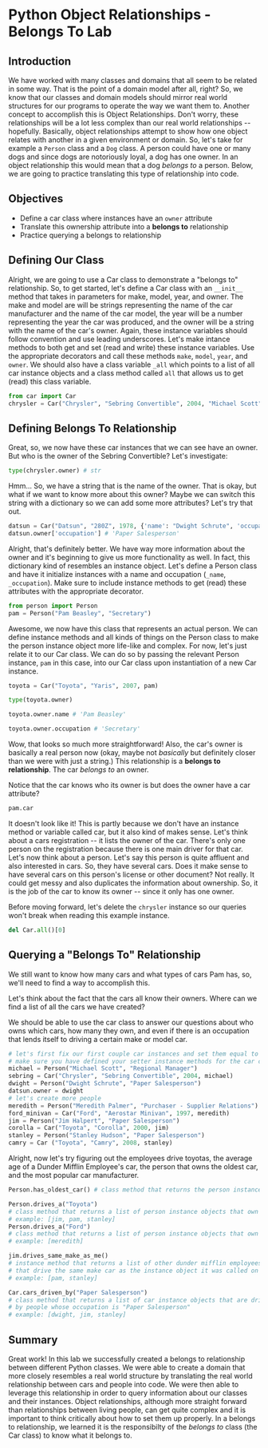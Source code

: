 
# Python Object Relationships - Belongs To Lab

## Introduction

We have worked with many classes and domains that all seem to be related in some way. That is the point of a domain model after all, right? So, we know that our classes and domain models should mirror real world structures for our programs to operate the way we want them to. Another concept to accomplish this is Object Relationships. Don't worry, these relationships will be a lot less complex than our real world relationships -- hopefully. Basically, object relationships attempt to show how one object relates with another in a given environment or domain. So, let's take for example a `Person` class and a `Dog` class. A person could have one or many dogs and since dogs are notoriously loyal, a dog has one owner. In an object relationship this would mean that a dog *belongs to* a person. Below, we are going to practice translating this type of relationship into code.

## Objectives
* Define a car class where instances have an `owner` attribute
* Translate this ownership attribute into a **belongs to** relationship
* Practice querying a belongs to relationship

## Defining Our Class
Alright, we are going to use a Car class to demonstrate a "belongs to" relationship. So, to get started, let's define a Car class with an `__init__` method that takes in parameters for make, model, year, and owner. The make and model are will be strings representing the name of the car manufacturer and the name of the car model, the year will be a number representing the year the car was produced, and the owner will be a string with the name of the car's owner. Again, these instance variables should follow convention and use leading underscores. Let's make intance methods to both get and set (read and write) these instance variables. Use the appropriate decorators and call these methods `make`, `model`, `year`, and `owner`. We should also have a class variable `_all` which points to a list of all car instance objects and a class method called `all` that allows us to get (read) this class variable.


```python
from car import Car
chrysler = Car("Chrysler", "Sebring Convertible", 2004, "Michael Scott")
```

## Defining Belongs To Relationship
Great, so, we now have these car instances that we can see have an owner. But who is the owner of the Sebring Convertible? Let's investigate:


```python
type(chrysler.owner) # str
```

Hmm... So, we have a string that is the name of the owner. That is okay, but what if we want to know more about this owner? Maybe we can switch this string with a dictionary so we can add some more attributes? Let's try that out.


```python
datsun = Car("Datsun", "280Z", 1978, {'name': "Dwight Schrute", 'occupation': "Paper Salesperson", 'favotite_tv_show': "Battlestar Galactica"})
datsun.owner['occupation'] # 'Paper Salesperson'
```

Alright, that's definitely better. We have way more information about the owner and it's beginning to give us more functionality as well. In fact, this dictionary kind of resembles an instance object. Let's define a Person class and have it initialize instances with a name and occupation (`_name`, `_occupation`). Make sure to include instance methods to get (read) these attributes with the appropriate decorator.


```python
from person import Person
pam = Person("Pam Beasley", "Secretary")
```

Awesome, we now have this class that represents an actual person. We can define instance methods and all kinds of things on the Person class to make the person instance object more life-like and complex. For now, let's just relate it to our Car class.  We can do so by passing the relevant Person instance, `pam` in this case, into our Car class upon instantiation of a new Car instance.


```python
toyota = Car("Toyota", "Yaris", 2007, pam)
```


```python
type(toyota.owner)
```


```python
toyota.owner.name # 'Pam Beasley'
```


```python
toyota.owner.occupation # 'Secretary'
```

Wow, that looks so much more straightforward! Also, the car's owner is basically a real person now (okay, maybe not *basically* but definitely closer than we were with just a string.)
This relationship is a **belongs to relationship**. The car *belongs to* an owner.

Notice that the car knows who its owner is but does the owner have a car attribute?


```python
pam.car
```

It doesn't look like it! This is partly because we don't have an instance method or variable called car, but it also kind of makes sense. Let's think about a cars registration -- it lists the owner of the car. There's only one person on the registration because there is one main driver for that car. Let's now think about a person. Let's say this person is quite affluent and also interested in cars. So, they have several cars. Does it make sense to have several cars on this person's license or other document? Not really. It could get messy and also duplicates the information about ownership. So, it is the job of the car to know its owner -- since it only has one owner.

Before moving forward, let's delete the `chrysler` instance so our queries won't break when reading this example instance.


```python
del Car.all()[0]
```

## Querying a "Belongs To" Relationship
We still want to know how many cars and what types of cars Pam has, so, we'll need to find a way to accomplish this.

Let's think about the fact that the cars all know their owners. Where can we find a list of all the cars we have created?

We should be able to use the car class to answer our questions about who owns which cars, how many they own, and even if there is an occupation that lends itself to driving a certain make or model car.


```python
# let's first fix our first couple car instances and set them equal to the person instances that represent them:
# make sure you have defined your setter instance methods for the car class!
michael = Person("Michael Scott", "Regional Manager")
sebring = Car("Chrysler", "Sebring Convertible", 2004, michael)
dwight = Person("Dwight Schrute", "Paper Salesperson")
datsun.owner = dwight
# let's create more people
meredith = Person("Meredith Palmer", "Purchaser - Supplier Relations")
ford_minivan = Car("Ford", "Aerostar Minivan", 1997, meredith)
jim = Person("Jim Halpert", "Paper Salesperson")
corolla = Car("Toyota", "Corolla", 2000, jim)
stanley = Person("Stanley Hudson", "Paper Salesperson")
camry = Car ("Toyota", "Camry", 2008, stanley)
```

Alright, now let's try figuring out the employees drive toyotas, the average age of a Dunder Mifflin Employee's car, the person that owns the oldest car, and the most popular car manufacturer.


```python
Person.has_oldest_car() # class method that returns the person instance object that owns the oldest car
```


```python
Person.drives_a("Toyota")
# class method that returns a list of person instance objects that own a Toyota
# example: [jim, pam, stanley]
Person.drives_a("Ford")
# class method that returns a list of person instance objects that own a Ford
# example: [meredith]
```


```python
jim.drives_same_make_as_me()
# instance method that returns a list of other dunder mifflin employees
# that drive the same make car as the instance object it was called on
# example: [pam, stanley]
```


```python
Car.cars_driven_by("Paper Salesperson")
# class method that returns a list of car instance objects that are driven
# by people whose occupation is "Paper Salesperson"
# example: [dwight, jim, stanley]
```

## Summary


Great work! In this lab we successfully created a belongs to relationship between different Python classes. We were able to create a domain that more closely resembles a real world structure by translating the real world relationship between cars and people into code. We were then able to leverage this relationship in order to query information about our classes and their instances. Object relationships, although more straight forward than relationships between living people, can get quite complex and it is important to think critically about how to set them up properly. In a belongs to relationship, we learned it is the responsibilty of the *belongs to* class (the Car class) to know what it belongs to.
